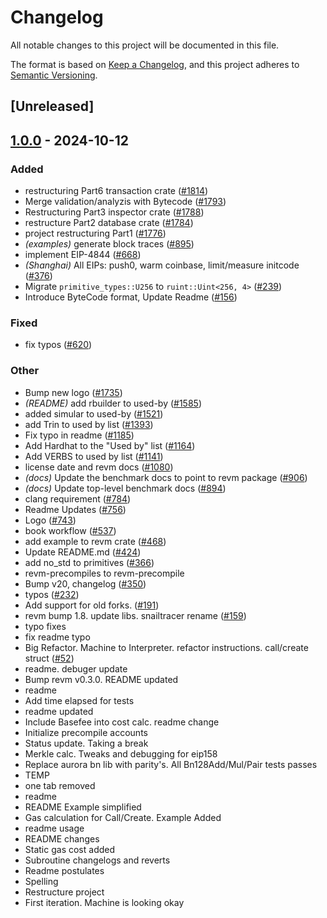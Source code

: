 # Changelog

All notable changes to this project will be documented in this file.

The format is based on [Keep a Changelog](https://keepachangelog.com/en/1.0.0/),
and this project adheres to [Semantic Versioning](https://semver.org/spec/v2.0.0.html).

## [Unreleased]

## [1.0.0](https://github.com/baoguomarshall/revm/releases/tag/revm-inspector-v1.0.0) - 2024-10-12

### Added

- restructuring Part6 transaction crate ([#1814](https://github.com/baoguomarshall/revm/pull/1814))
- Merge validation/analyzis with Bytecode ([#1793](https://github.com/baoguomarshall/revm/pull/1793))
- Restructuring Part3 inspector crate ([#1788](https://github.com/baoguomarshall/revm/pull/1788))
- restructure Part2 database crate ([#1784](https://github.com/baoguomarshall/revm/pull/1784))
- project restructuring Part1 ([#1776](https://github.com/baoguomarshall/revm/pull/1776))
- *(examples)* generate block traces ([#895](https://github.com/baoguomarshall/revm/pull/895))
- implement EIP-4844 ([#668](https://github.com/baoguomarshall/revm/pull/668))
- *(Shanghai)* All EIPs: push0, warm coinbase, limit/measure initcode ([#376](https://github.com/baoguomarshall/revm/pull/376))
- Migrate `primitive_types::U256` to `ruint::Uint<256, 4>` ([#239](https://github.com/baoguomarshall/revm/pull/239))
- Introduce ByteCode format, Update Readme ([#156](https://github.com/baoguomarshall/revm/pull/156))

### Fixed

- fix typos ([#620](https://github.com/baoguomarshall/revm/pull/620))

### Other

- Bump new logo ([#1735](https://github.com/baoguomarshall/revm/pull/1735))
- *(README)* add rbuilder to used-by ([#1585](https://github.com/baoguomarshall/revm/pull/1585))
- added simular to used-by ([#1521](https://github.com/baoguomarshall/revm/pull/1521))
- add Trin to used by list ([#1393](https://github.com/baoguomarshall/revm/pull/1393))
- Fix typo in readme ([#1185](https://github.com/baoguomarshall/revm/pull/1185))
- Add Hardhat to the "Used by" list ([#1164](https://github.com/baoguomarshall/revm/pull/1164))
- Add VERBS to used by list ([#1141](https://github.com/baoguomarshall/revm/pull/1141))
- license date and revm docs ([#1080](https://github.com/baoguomarshall/revm/pull/1080))
- *(docs)* Update the benchmark docs to point to revm package ([#906](https://github.com/baoguomarshall/revm/pull/906))
- *(docs)* Update top-level benchmark docs ([#894](https://github.com/baoguomarshall/revm/pull/894))
- clang requirement ([#784](https://github.com/baoguomarshall/revm/pull/784))
- Readme Updates ([#756](https://github.com/baoguomarshall/revm/pull/756))
- Logo ([#743](https://github.com/baoguomarshall/revm/pull/743))
- book workflow ([#537](https://github.com/baoguomarshall/revm/pull/537))
- add example to revm crate ([#468](https://github.com/baoguomarshall/revm/pull/468))
- Update README.md ([#424](https://github.com/baoguomarshall/revm/pull/424))
- add no_std to primitives ([#366](https://github.com/baoguomarshall/revm/pull/366))
- revm-precompiles to revm-precompile
- Bump v20, changelog ([#350](https://github.com/baoguomarshall/revm/pull/350))
- typos ([#232](https://github.com/baoguomarshall/revm/pull/232))
- Add support for old forks. ([#191](https://github.com/baoguomarshall/revm/pull/191))
- revm bump 1.8. update libs. snailtracer rename ([#159](https://github.com/baoguomarshall/revm/pull/159))
- typo fixes
- fix readme typo
- Big Refactor. Machine to Interpreter. refactor instructions. call/create struct ([#52](https://github.com/baoguomarshall/revm/pull/52))
- readme. debuger update
- Bump revm v0.3.0. README updated
- readme
- Add time elapsed for tests
- readme updated
- Include Basefee into cost calc. readme change
- Initialize precompile accounts
- Status update. Taking a break
- Merkle calc. Tweaks and debugging for eip158
- Replace aurora bn lib with parity's. All Bn128Add/Mul/Pair tests passes
- TEMP
- one tab removed
- readme
- README Example simplified
- Gas calculation for Call/Create. Example Added
- readme usage
- README changes
- Static gas cost added
- Subroutine changelogs and reverts
- Readme postulates
- Spelling
- Restructure project
- First iteration. Machine is looking okay
